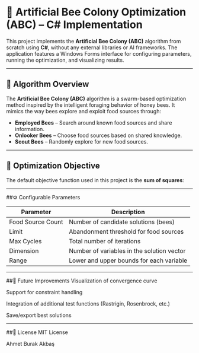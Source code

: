 # 🐝 Artificial Bee Colony Optimization (ABC) – C# Implementation

This project implements the **Artificial Bee Colony (ABC)** algorithm from scratch using **C#**, without any external libraries or AI frameworks. The application features a Windows Forms interface for configuring parameters, running the optimization, and visualizing results.

---

## 🧠 Algorithm Overview

The **Artificial Bee Colony (ABC)** algorithm is a swarm-based optimization method inspired by the intelligent foraging behavior of honey bees. It mimics the way bees explore and exploit food sources through:

- **Employed Bees** – Search around known food sources and share information.
- **Onlooker Bees** – Choose food sources based on shared knowledge.
- **Scout Bees** – Randomly explore for new food sources.

---

## 🎯 Optimization Objective

The default objective function used in this project is the **sum of squares**:

---

##⚙️ Configurable Parameters

| Parameter         | Description                                |
| ----------------- | ------------------------------------------ |
| Food Source Count | Number of candidate solutions (bees)       |
| Limit             | Abandonment threshold for food sources     |
| Max Cycles        | Total number of iterations                 |
| Dimension         | Number of variables in the solution vector |
| Range             | Lower and upper bounds for each variable   |

---

##📌 Future Improvements
Visualization of convergence curve

Support for constraint handling

Integration of additional test functions (Rastrigin, Rosenbrock, etc.)

Save/export best solutions

---

##🪪 License
MIT License

Ahmet Burak Akbaş

